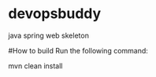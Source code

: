 # devopsbuddy
java spring web skeleton

#How to build 
Run the following command:

mvn clean install
````````````````````
